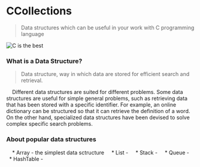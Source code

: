 # CCollections
> Data structures which can be useful in your work with C programming language

![C is the best](https://www.edjio.com/images/course-logo/c-and-data-structures.png)


### What is a Data Structure?
> Data structure, way in which data are stored for efficient search and retrieval.

&nbsp; &nbsp; Different data structures are suited for different problems. Some data structures are useful for simple general problems, such as retrieving data that has been stored with a specific identifier. For example, an online dictionary can be structured so that it can retrieve the definition of a word. On the other hand, specialized data structures have been devised to solve complex specific search problems.


### About popular data structures
> 
&nbsp; &nbsp; * Array - the simplest data sctructure
&nbsp; &nbsp; * List - 
&nbsp; &nbsp; * Stack - 
&nbsp; &nbsp; * Queue -
&nbsp; &nbsp; * HashTable -
